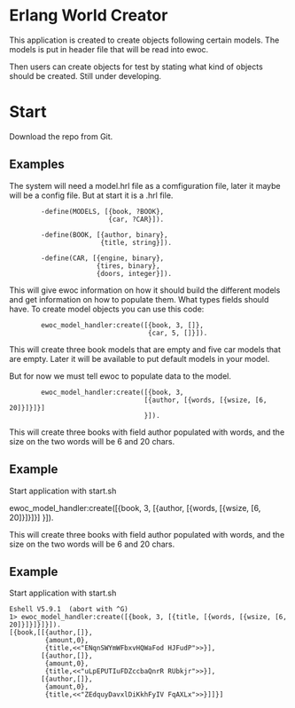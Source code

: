 # Erlang World Creator #

This application is created to create objects following certain
models. The models is put in header file that will be read into ewoc.

Then users can create objects for test by stating what kind of objects
should be created. Still under developing.

# Start #

Download the repo from Git.

## Examples ##

The system will need a model.hrl file as a comfiguration file, later
it maybe will be a config file. But at start it is a .hrl file.

            -define(MODELS, [{book, ?BOOK},
                             {car, ?CAR}]).

            -define(BOOK, [{author, binary},
                           {title, string}]).

            -define(CAR, [{engine, binary},
                          {tires, binary},
                          {doors, integer}]).

This will give ewoc information on how it should build the different
models and get information on how to populate them. What types fields
should have. To create model objects you can use this code:

            ewoc_model_handler:create([{book, 3, []},
                                       {car, 5, []}]).

This will create three book models that are empty and five car models
that are empty. Later it will be available to put default models in
your model.

But for now we must tell ewoc to populate data to the model.

            ewoc_model_handler:create([{book, 3,
                                      [{author, [{words, [{wsize, [6, 20]}]}]}]
                                      }]).

This will create three books with field author populated with words,
and the size on the two words will be 6 and 20 chars.


## Example ##

Start application with start.sh


 ewoc_model_handler:create([{book, 3,
                                      [{author, [{words, [{wsize, [6, 20]}]}]}]
                                      }]).

This will create three books with field author populated with words,
and the size on the two words will be 6 and 20 chars.


## Example ##

Start application with start.sh

    Eshell V5.9.1  (abort with ^G)
    1> ewoc_model_handler:create([{book, 3, [{title, [{words, [{wsize, [6, 20]}]}]}]}]).
    [{book,[[{author,[]},
             {amount,0},
             {title,<<"ENqnSWYmWFbxvHQWaFod HJFudP">>}],
            [{author,[]},
             {amount,0},
             {title,<<"uLpEPUTIuFDZccbaQnrR RUbkjr">>}],
            [{author,[]},
             {amount,0},
             {title,<<"ZEdquyDavxlDiKkhFyIV FqAXLx">>}]]}]

